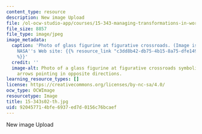 ```yaml
---
content_type: resource
description: New image Upload
file: /ol-ocw-studio-app/courses/15-343-managing-transformations-in-work-organizations-and-society-spring-2002/920457714bfe6937ed7d0156c76bcaef_15-343s02-th.jpg
file_size: 8857
file_type: image/jpeg
image_metadata:
  caption: 'Photo of glass figurine at figurative crossroads. (Image is taken from
    NASA''s Web site: {{% resource_link "c3dd8b42-db75-4b15-8a75-dfe1497e41ae" "http://www.nasa.gov.)"
    %}}'
  credit: ''
  image-alt: Photo of a glass figurine at figurative crossroads symbolized by four
    arrows pointing in opposite directions.
learning_resource_types: []
license: https://creativecommons.org/licenses/by-nc-sa/4.0/
ocw_type: OCWImage
resourcetype: Image
title: 15-343s02-th.jpg
uid: 92045771-4bfe-6937-ed7d-0156c76bcaef
---
```

New image Upload